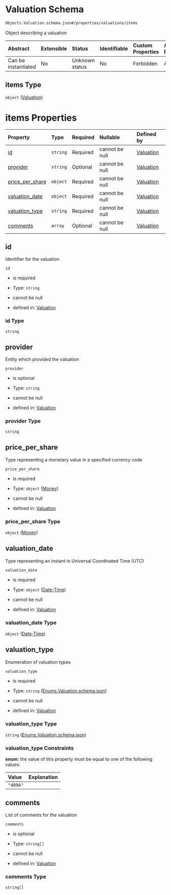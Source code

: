 # Valuation Schema

```txt
Objects.Valuation.schema.json#/properties/valuations/items
```

Object describing a valuation

| Abstract            | Extensible | Status         | Identifiable | Custom Properties | Additional Properties | Access Restrictions | Defined In                                                              |
| :------------------ | :--------- | :------------- | :----------- | :---------------- | :-------------------- | :------------------ | :---------------------------------------------------------------------- |
| Can be instantiated | No         | Unknown status | No           | Forbidden         | Allowed               | none                | [CapTable.schema.json*](../CapTable.schema.json "open original schema") |

## items Type

`object` ([Valuation](captable-properties-captable---objectsvaluationschemajson-array-valuation.md))

# items Properties

| Property                            | Type     | Required | Nullable       | Defined by                                                                                                               |
| :---------------------------------- | :------- | :------- | :------------- | :----------------------------------------------------------------------------------------------------------------------- |
| [id](#id)                           | `string` | Required | cannot be null | [Valuation](valuation-1-properties-id.md "Objects.Valuation.schema.json#/properties/id")                                 |
| [provider](#provider)               | `string` | Optional | cannot be null | [Valuation](valuation-1-properties-provider.md "Objects.Valuation.schema.json#/properties/provider")                     |
| [price_per_share](#price_per_share) | `object` | Required | cannot be null | [Valuation](valuation-1-properties-money.md "Types.Money.schema.json#/properties/price_per_share")                       |
| [valuation_date](#valuation_date)   | `object` | Required | cannot be null | [Valuation](issuer-properties-date-time.md "Types.DateTime.schema.json#/properties/valuation_date")                      |
| [valuation_type](#valuation_type)   | `string` | Required | cannot be null | [Valuation](valuation-1-properties-enumsvaluationschemajson.md "Enums.Valuation.schema.json#/properties/valuation_type") |
| [comments](#comments)               | `array`  | Optional | cannot be null | [Valuation](valuation-1-properties-comments.md "Objects.Valuation.schema.json#/properties/comments")                     |

## id

Identifier for the valuation

`id`

*   is required

*   Type: `string`

*   cannot be null

*   defined in: [Valuation](valuation-1-properties-id.md "Objects.Valuation.schema.json#/properties/id")

### id Type

`string`

## provider

Entity which provided the valuation

`provider`

*   is optional

*   Type: `string`

*   cannot be null

*   defined in: [Valuation](valuation-1-properties-provider.md "Objects.Valuation.schema.json#/properties/provider")

### provider Type

`string`

## price_per_share

Type representing a monetary value in a specified currency code

`price_per_share`

*   is required

*   Type: `object` ([Money](valuation-1-properties-money.md))

*   cannot be null

*   defined in: [Valuation](valuation-1-properties-money.md "Types.Money.schema.json#/properties/price_per_share")

### price_per_share Type

`object` ([Money](valuation-1-properties-money.md))

## valuation_date

Type representing an instant in Universal Coordinated Time (UTC)

`valuation_date`

*   is required

*   Type: `object` ([Date-Time](issuer-properties-date-time.md))

*   cannot be null

*   defined in: [Valuation](issuer-properties-date-time.md "Types.DateTime.schema.json#/properties/valuation_date")

### valuation_date Type

`object` ([Date-Time](issuer-properties-date-time.md))

## valuation_type

Enumeration of valuation types

`valuation_type`

*   is required

*   Type: `string` ([Enums.Valuation.schema.json](valuation-1-properties-enumsvaluationschemajson.md))

*   cannot be null

*   defined in: [Valuation](valuation-1-properties-enumsvaluationschemajson.md "Enums.Valuation.schema.json#/properties/valuation_type")

### valuation_type Type

`string` ([Enums.Valuation.schema.json](valuation-1-properties-enumsvaluationschemajson.md))

### valuation_type Constraints

**enum**: the value of this property must be equal to one of the following values:

| Value    | Explanation |
| :------- | :---------- |
| `"409A"` |             |

## comments

List of comments for the valuation

`comments`

*   is optional

*   Type: `string[]`

*   cannot be null

*   defined in: [Valuation](valuation-1-properties-comments.md "Objects.Valuation.schema.json#/properties/comments")

### comments Type

`string[]`
